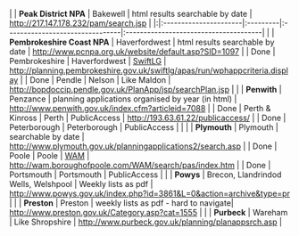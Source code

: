 | | **Peak District NPA** | Bakewell | html results searchable by date | http://217.147.178.232/pam/search.jsp |
|:|:----------------------|:---------|:--------------------------------|:--------------------------------------|
| | **Pembrokeshire Coast NPA** | Haverfordwest | html results searchable by date  | http://www.pcnpa.org.uk/website/default.asp?SID=1097 |
| Done | Pembrokeshire         | Haverfordwest | [SwiftLG](SwiftLG.md)           | http://planning.pembrokeshire.gov.uk/swiftlg/apas/run/wphappcriteria.display |
| Done | Pendle                | Nelson   | Like Maldon                     | http://bopdoccip.pendle.gov.uk/PlanApp/jsp/searchPlan.jsp |
| | **Penwith**           | Penzance | planning applications organised by year (in html) | http://www.penwith.gov.uk/index.cfm?articleid=7088 |
| Done | Perth & Kinross       | Perth    | PublicAccess                    | http://193.63.61.22/publicaccess/     |
| Done | Peterborough          | Peterborough | PublicAccess                    |                                       |
| | **Plymouth**          | Plymouth | searchable by date              | http://www.plymouth.gov.uk/planningapplications2/search.asp |
| Done | Poole                 | Poole    | [WAM](WAM.md)                   | http://wam.boroughofpoole.com/WAM/search/pas/index.htm |
| Done | Portsmouth            | Portsmouth | PublicAccess                    |
| | **Powys**             | Brecon, Llandrindod Wells, Welshpool | Weekly lists as pdf             | http://www.powys.gov.uk/index.php?id=3861&L=0&action=archive&type=pr |
| | **Preston**           | Preston  | weekly lists as pdf - hard to navigate| http://www.preston.gov.uk/Category.asp?cat=1555 |
| | **Purbeck**           | Wareham  | Like Shropshire                 | http://www.purbeck.gov.uk/planning/planappsrch.asp |